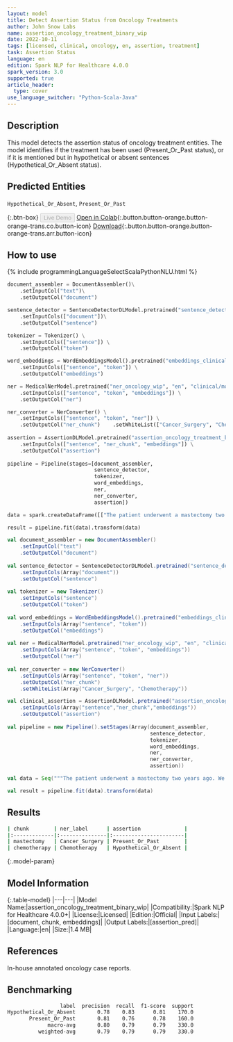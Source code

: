 ```yaml
---
layout: model
title: Detect Assertion Status from Oncology Treatments
author: John Snow Labs
name: assertion_oncology_treatment_binary_wip
date: 2022-10-11
tags: [licensed, clinical, oncology, en, assertion, treatment]
task: Assertion Status
language: en
edition: Spark NLP for Healthcare 4.0.0
spark_version: 3.0
supported: true
article_header:
  type: cover
use_language_switcher: "Python-Scala-Java"
---
```


## Description

This model detects the assertion status of oncology treatment entities. The model identifies if the treatment has been used (Present_Or_Past status), or if it is mentioned but in hypothetical or absent sentences (Hypothetical_Or_Absent status).

## Predicted Entities

`Hypothetical_Or_Absent`, `Present_Or_Past`

{:.btn-box}
<button class="button button-orange" disabled>Live Demo</button>
[Open in Colab](https://colab.research.google.com/github/JohnSnowLabs/spark-nlp-workshop/blob/master/tutorials/Certification_Trainings/Healthcare/27.Oncology_Model.ipynb){:.button.button-orange.button-orange-trans.co.button-icon}
[Download](https://s3.amazonaws.com/auxdata.johnsnowlabs.com/clinical/models/assertion_oncology_treatment_binary_wip_en_4.0.0_3.0_1665521859244.zip){:.button.button-orange.button-orange-trans.arr.button-icon}

## How to use



<div class="tabs-box" markdown="1">
{% include programmingLanguageSelectScalaPythonNLU.html %}

```python
document_assembler = DocumentAssembler()\
    .setInputCol("text")\
    .setOutputCol("document")

sentence_detector = SentenceDetectorDLModel.pretrained("sentence_detector_dl_healthcare","en","clinical/models")\
    .setInputCols(["document"])\
    .setOutputCol("sentence")

tokenizer = Tokenizer() \
    .setInputCols(["sentence"]) \
    .setOutputCol("token")

word_embeddings = WordEmbeddingsModel().pretrained("embeddings_clinical", "en", "clinical/models")\
    .setInputCols(["sentence", "token"]) \
    .setOutputCol("embeddings")                

ner = MedicalNerModel.pretrained("ner_oncology_wip", "en", "clinical/models") \
    .setInputCols(["sentence", "token", "embeddings"]) \
    .setOutputCol("ner")

ner_converter = NerConverter() \
    .setInputCols(["sentence", "token", "ner"]) \
    .setOutputCol("ner_chunk")    .setWhiteList(["Cancer_Surgery", "Chemotherapy"])
    
assertion = AssertionDLModel.pretrained("assertion_oncology_treatment_binary_wip", "en", "clinical/models") \
    .setInputCols(["sentence", "ner_chunk", "embeddings"]) \
    .setOutputCol("assertion")
        
pipeline = Pipeline(stages=[document_assembler,
                            sentence_detector,
                            tokenizer,
                            word_embeddings,
                            ner,
                            ner_converter,
                            assertion])

data = spark.createDataFrame([["The patient underwent a mastectomy two years ago. We recommend to start chemotherapy."]]).toDF("text")

result = pipeline.fit(data).transform(data)
```
```scala
val document_assembler = new DocumentAssembler()
    .setInputCol("text")
    .setOutputCol("document")
    
val sentence_detector = SentenceDetectorDLModel.pretrained("sentence_detector_dl_healthcare","en","clinical/models")
    .setInputCols(Array("document"))
    .setOutputCol("sentence")
    
val tokenizer = new Tokenizer()
    .setInputCols("sentence")
    .setOutputCol("token")
    
val word_embeddings = WordEmbeddingsModel().pretrained("embeddings_clinical", "en", "clinical/models")
    .setInputCols(Array("sentence", "token"))
    .setOutputCol("embeddings")                
    
val ner = MedicalNerModel.pretrained("ner_oncology_wip", "en", "clinical/models")
    .setInputCols(Array("sentence", "token", "embeddings"))
    .setOutputCol("ner")
    
val ner_converter = new NerConverter()
    .setInputCols(Array("sentence", "token", "ner"))
    .setOutputCol("ner_chunk")
    .setWhiteList(Array("Cancer_Surgery", "Chemotherapy"))

val clinical_assertion = AssertionDLModel.pretrained("assertion_oncology_treatment_binary_wip","en","clinical/models")
    .setInputCols(Array("sentence","ner_chunk","embeddings"))
    .setOutputCol("assertion")
        
val pipeline = new Pipeline().setStages(Array(document_assembler,
                                              sentence_detector,
                                              tokenizer,
                                              word_embeddings,
                                              ner,
                                              ner_converter,
                                              assertion))

val data = Seq("""The patient underwent a mastectomy two years ago. We recommend to start chemotherapy.""").toDF("text")

val result = pipeline.fit(data).transform(data)

```
</div>

## Results

```bash
| chunk        | ner_label      | assertion              |
|:-------------|:---------------|:-----------------------|
| mastectomy   | Cancer_Surgery | Present_Or_Past        |
| chemotherapy | Chemotherapy   | Hypothetical_Or_Absent |
```

{:.model-param}
## Model Information

{:.table-model}
|---|---|
|Model Name:|assertion_oncology_treatment_binary_wip|
|Compatibility:|Spark NLP for Healthcare 4.0.0+|
|License:|Licensed|
|Edition:|Official|
|Input Labels:|[document, chunk, embeddings]|
|Output Labels:|[assertion_pred]|
|Language:|en|
|Size:|1.4 MB|

## References

In-house annotated oncology case reports.

## Benchmarking

```bash
                 label  precision  recall  f1-score  support
Hypothetical_Or_Absent       0.78    0.83      0.81    170.0
       Present_Or_Past       0.81    0.76      0.78    160.0
             macro-avg       0.80    0.79      0.79    330.0
          weighted-avg       0.79    0.79      0.79    330.0
```
